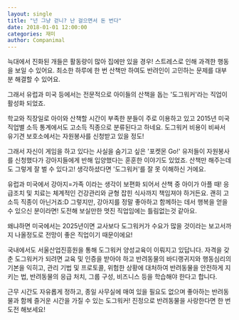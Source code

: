 ```yaml
---
layout: single
title: "넌 그냥 걷니? 난 걸으면서 돈 번다"
date: 2018-01-01 12:00:00
categories: 재미
author: Companimal
---
```


늑대에서 진화된 개들은 활동량이 많아 집에만 있을 경우! 스트레스로 인해 과격한 행동을 보일 수 있어요. 최소한 하루에 한 번 산책만 하여도 반려인이 고민하는 문제를 대부분 해결할 수 있어요.

그래서 유럽과 미국 등에서는 전문적으로 아이들의 산책을 돕는 '도그워커'라는 직업이 활성화 되었죠.

학교와 직장일로 아이와 산책할 시간이 부족한 분들이 주로 이용하고 있고 2015년 미국 직업별 소득 통계에서도 고소득 직종으로 분류된다고 하네요. 도그워커 비용이 비싸서 유기견 보호소에서는 자원봉사를 신청받고 있을 정도!

그래서 자신이 게임을 하고 있다는 사실을 숨기고 싶은 '포켓몬 Go!' 유저들이 자원봉사를 신청했다가 강아지들에게 반해 입양했다는 훈훈한 이야기도 있었죠. 산책만 해주는데도 그렇게 잘 벌 수 있다고! 생각하셨다면 '도그워커'를 잘 못 이해하신 거에요.

유럽과 미국에서 강아지=가족 이라는 생각이 보편화 되어서 산책 중 아이가 아플 때! 응급조치 및 치료는 체계적인 건강관리와 균형 잡힌 식사까지 책임져야 하거든요. 괜히 고소득 직종이 아닌거죠:D 그렇지만, 강아지를 정말 좋아하고 함께하는 데서 행복을 얻을 수 있으신 분이라면! 도전해 보실만한 멋진 직업임에는 틀림없는것 같아요.

왜냐하면 미국에서는 2025년이면 교사보다 도그워커가 수요가 많을 것이라는 보고서까지 나올정도로 전망이 좋은 직업이기 때문이에요!

국내에서도 서울산업진흥원을 통해 도그워커 양성교육이 이뤄지고 있답니다. 자격을 갖춘 도그워커가 되려면 교육 및 인증을 받아야 하고 반려동물의 바디랭귀지와 행동심리의 기본을 익히고, 관리 기법 및 프로토콜, 위험한 상황에 대처하여 반려동물을 안전하게 지키는 법, 반려동물의 응급 처치, 그룹 구성, 비즈니스 등을 학습해야 한다고 합니다.

근무 시간도 자유롭게 정하고, 종일 사무실에 매여 있을 필요도 없으며 좋아하는 반려동물과 함께 즐거운 시간을 가질 수 있는 도그워커! 진정으로 반려동물을 사랑한다면 한 번 도전 해보세요!
